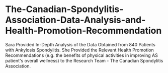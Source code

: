 # The-Canadian-Spondylitis-Association-Data-Analysis-and-Health-Promotion-Recommendation
Sara Provided In-Depth Analysis of the Data Obtained from 840 Patients with Ankylosis Spondylitis. She Provided the Relevant Health Promotion Recommendations (e.g. the benefits of physical activities in improving AS patient's overall wellness) to the Research Team - The Canadian Spondylitis Association.
 
